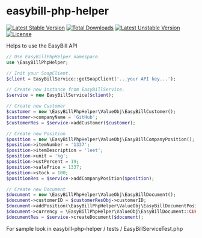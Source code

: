 easybill-php-helper
===================

[![Latest Stable Version](https://poser.pugx.org/patromo/easybill-php-helper/v/stable.png)](https://packagist.org/packages/patromo/easybill-php-helper) [![Total Downloads](https://poser.pugx.org/patromo/easybill-php-helper/downloads.png)](https://packagist.org/packages/patromo/easybill-php-helper) [![Latest Unstable Version](https://poser.pugx.org/patromo/easybill-php-helper/v/unstable.png)](https://packagist.org/packages/patromo/easybill-php-helper) [![License](https://poser.pugx.org/patromo/easybill-php-helper/license.png)](https://packagist.org/packages/patromo/easybill-php-helper)

Helps to use the EasyBill API
```php
// Use EasyBillPhpHelper namespace.
use \EasyBillPhpHelper;

// Init your SoapClient.
$client = EasyBillService::getSoapClient('...your API key...');

// Create new instance from EasyBillService.
$service = new EasyBillService($client);

// Create new Customer
$customer = new \EasyBillPhpHelper\ValueObj\EasyBillCustomer();
$customer->companyName = 'GitHub';
$customerRes = $service->addCustomer($customer);

// Create new Position
$position = new \EasyBillPhpHelper\ValueObj\EasyBillCompanyPosition();
$position->itemNumber = '1337';
$position->itemDescription = 'leet';
$position->unit = 'kg';
$position->ustPercent = 19;
$position->salePrice = 1337;
$position->stock = 100;
$positionRes = $service->addCompanyPosition($position);

// Create new Document
$document = new \EasyBillPhpHelper\ValueObj\EasyBillDocument();
$document->customerID = $customerResObj->customerID;
$document->addPosition(\EasyBillPhpHelper\ValueObj\EasyBillDocumentPosition::createFromCompanyPosition($positionRes));
$document->currency = \EasyBillPhpHelper\ValueObj\EasyBillDocument::CURRENCY_EUR;
$documentRes = $service->createDocument($document);
```
For sample look in easybill-php-helper / tests / EasyBillServiceTest.php
